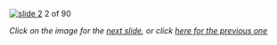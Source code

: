 [![slide 2](https://dl.dropboxusercontent.com/u/2977490/presentations/cookbook/2.jpg)](03.md)
2 of 90

_Click on the image for the [next slide](03.md), or click [here for the previous one](01.md)_